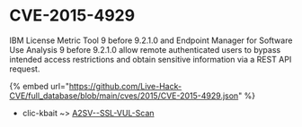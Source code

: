 # CVE-2015-4929

IBM License Metric Tool 9 before 9.2.1.0 and Endpoint Manager for Software Use Analysis 9 before 9.2.1.0 allow remote authenticated users to bypass intended access restrictions and obtain sensitive information via a REST API request.

{% embed url="https://github.com/Live-Hack-CVE/full_database/blob/main/cves/2015/CVE-2015-4929.json" %}


* clic-kbait ~> [A2SV--SSL-VUL-Scan](https://zeste.alice-snow.ru/2015/database/cve-2015-4929/a2sv--ssl-vul-scan-clic-kbait)